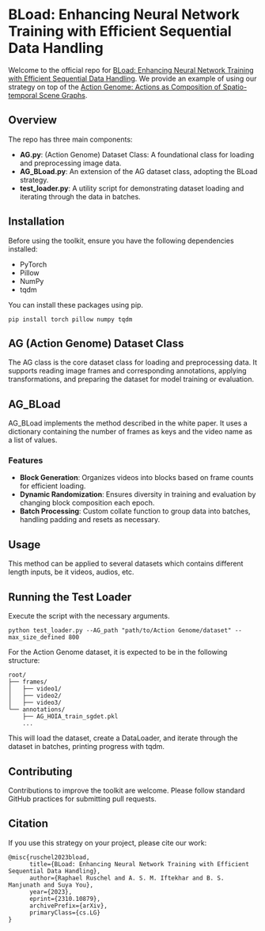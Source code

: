 
# BLoad: Enhancing Neural Network Training with Efficient Sequential Data Handling

Welcome to the official repo for [BLoad: Enhancing Neural Network Training with Efficient Sequential Data Handling](https://arxiv.org/abs/2310.10879). We provide an example of using our strategy on top of the [Action Genome: Actions as Composition of Spatio-temporal Scene Graphs](https://arxiv.org/abs/1912.06992).

## Overview

The repo has three main components:

- **AG.py**: (Action Genome) Dataset Class: A foundational class for loading and preprocessing image data.
- **AG_BLoad.py**: An extension of the AG dataset class, adopting the BLoad strategy.
- **test_loader.py**: A utility script for demonstrating dataset loading and iterating through the data in batches.

## Installation

Before using the toolkit, ensure you have the following dependencies installed:
- PyTorch
- Pillow
- NumPy
- tqdm

You can install these packages using pip.

```
pip install torch pillow numpy tqdm
```

## AG (Action Genome) Dataset Class

The AG class is the core dataset class for loading and preprocessing data. It supports reading image frames and corresponding annotations, applying transformations, and preparing the dataset for model training or evaluation.

## AG_BLoad

AG_BLoad implements the method described in the white paper. It uses a dictionary containing the number of frames as keys and the video name as a list of values.

### Features

- **Block Generation**: Organizes videos into blocks based on frame counts for efficient loading.
- **Dynamic Randomization**: Ensures diversity in training and evaluation by changing block composition each epoch.
- **Batch Processing**: Custom collate function to group data into batches, handling padding and resets as necessary.

## Usage

This method can be applied to several datasets which contains different length inputs, be it videos, audios, etc.

## Running the Test Loader

Execute the script with the necessary arguments.

```
python test_loader.py --AG_path "path/to/Action Genome/dataset" --max_size_defined 800
```

For the Action Genome dataset, it is expected to be in the following structure:
```
root/
├── frames/
│   ├── video1/
│   ├── video2/
│   ├── video3/
└── annotations/
    ├── AG_HOIA_train_sgdet.pkl
    ...
```


This will load the dataset, create a DataLoader, and iterate through the dataset in batches, printing progress with tqdm.

## Contributing

Contributions to improve the toolkit are welcome. Please follow standard GitHub practices for submitting pull requests.

## Citation

If you use this strategy on your project, please cite our work:
```
@misc{ruschel2023bload,
      title={BLoad: Enhancing Neural Network Training with Efficient Sequential Data Handling}, 
      author={Raphael Ruschel and A. S. M. Iftekhar and B. S. Manjunath and Suya You},
      year={2023},
      eprint={2310.10879},
      archivePrefix={arXiv},
      primaryClass={cs.LG}
}
```

